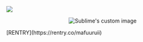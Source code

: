 ![](https://komarev.com/ghpvc/?username=kmshirorui&label=𓂃⋆.+˚&color=bb95ed) <br>
<p align="center">
  <img src="https://file.garden/ZxmyEiQL6hzek0ih/Untitled756_20250407180303.png" alt="Sublime's custom image"/>
</p>
[RENTRY](https://rentry.co/mafuuruii)
